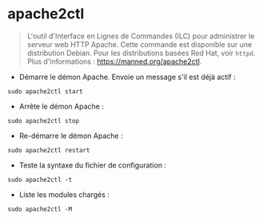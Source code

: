 # apache2ctl

> L'outil d'Interface en Lignes de Commandes (ILC) pour administrer le serveur web HTTP Apache.
> Cette commande est disponible sur une distribution Debian. Pour les distributions basées Red Hat, voir `httpd`.
> Plus d'informations : <https://manned.org/apache2ctl>.

- Démarre le démon Apache. Envoie un message s'il est déjà actif :

`sudo apache2ctl start`

- Arrête le démon Apache :

`sudo apache2ctl stop`

- Re-démarre le démon Apache :

`sudo apache2ctl restart`

- Teste la syntaxe du fichier de configuration :

`sudo apache2ctl -t`

- Liste les modules chargés :

`sudo apache2ctl -M`

